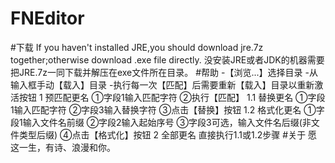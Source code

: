 # FNEditor
#下载
If you haven't installed JRE,you should download jre.7z together;otherwise download .exe file directly. 
没安装JRE或者JDK的机器需要把JRE.7z一同下载并解压在exe文件所在目录。
#帮助
-【浏览...】选择目录
-从输入框手动【载入】目录
-执行每一次【匹配】后需要重新【载入】目录以重新激活按钮
1 预匹配更名
    ①字段1输入匹配字符
    ②执行【匹配】
1.1 替换更名
    ①字段1输入匹配字符
    ②字段3输入替换字符
    ③点击【替换】按钮
1.2 格式化更名
    ①字段1输入文件名前缀
    ②字段2输入起始序号
    ③字段3可选，输入文件名后缀(非文件类型后缀)
    ④点击【格式化】按钮
2 全部更名
    直接执行1.1或1.2步骤
#关于
    愿这一生，有诗、浪漫和你。
